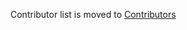 Contributor list is moved to [Contributors](https://github.com/pingcap/community/blob/master/architecture/contributor-list.md#tidb-contributors)
